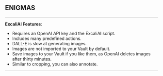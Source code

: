

## ENIGMAS
----

**ExcaliAI Features**:

- Requires an OpenAI API key and the ExcaliAI script.
- Includes many predefined actions.
- DALL-E is slow at generating images.
- Images are not imported to your Vault by default.
- Save images to your Vault if you like them, as OpenAI deletes images after thirty minutes.
- Similar to cropping, you can also annotate.

-----